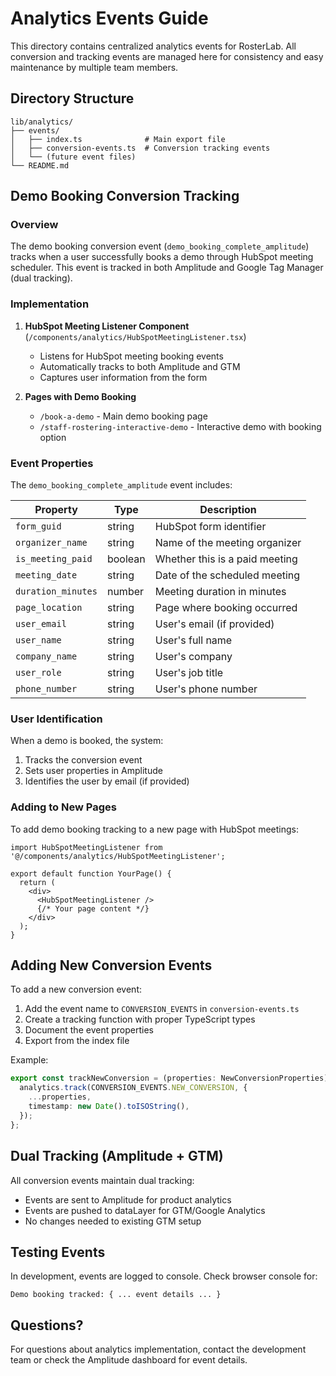 # Analytics Events Guide

This directory contains centralized analytics events for RosterLab. All conversion and tracking events are managed here for consistency and easy maintenance by multiple team members.

## Directory Structure

```
lib/analytics/
├── events/
│   ├── index.ts              # Main export file
│   ├── conversion-events.ts  # Conversion tracking events
│   └── (future event files)
└── README.md
```

## Demo Booking Conversion Tracking

### Overview

The demo booking conversion event (`demo_booking_complete_amplitude`) tracks when a user successfully books a demo through HubSpot meeting scheduler. This event is tracked in both Amplitude and Google Tag Manager (dual tracking).

### Implementation

1. **HubSpot Meeting Listener Component** (`/components/analytics/HubSpotMeetingListener.tsx`)
   - Listens for HubSpot meeting booking events
   - Automatically tracks to both Amplitude and GTM
   - Captures user information from the form

2. **Pages with Demo Booking**
   - `/book-a-demo` - Main demo booking page
   - `/staff-rostering-interactive-demo` - Interactive demo with booking option

### Event Properties

The `demo_booking_complete_amplitude` event includes:

| Property | Type | Description |
|----------|------|-------------|
| `form_guid` | string | HubSpot form identifier |
| `organizer_name` | string | Name of the meeting organizer |
| `is_meeting_paid` | boolean | Whether this is a paid meeting |
| `meeting_date` | string | Date of the scheduled meeting |
| `duration_minutes` | number | Meeting duration in minutes |
| `page_location` | string | Page where booking occurred |
| `user_email` | string | User's email (if provided) |
| `user_name` | string | User's full name |
| `company_name` | string | User's company |
| `user_role` | string | User's job title |
| `phone_number` | string | User's phone number |

### User Identification

When a demo is booked, the system:
1. Tracks the conversion event
2. Sets user properties in Amplitude
3. Identifies the user by email (if provided)

### Adding to New Pages

To add demo booking tracking to a new page with HubSpot meetings:

```tsx
import HubSpotMeetingListener from '@/components/analytics/HubSpotMeetingListener';

export default function YourPage() {
  return (
    <div>
      <HubSpotMeetingListener />
      {/* Your page content */}
    </div>
  );
}
```

## Adding New Conversion Events

To add a new conversion event:

1. Add the event name to `CONVERSION_EVENTS` in `conversion-events.ts`
2. Create a tracking function with proper TypeScript types
3. Document the event properties
4. Export from the index file

Example:
```typescript
export const trackNewConversion = (properties: NewConversionProperties) => {
  analytics.track(CONVERSION_EVENTS.NEW_CONVERSION, {
    ...properties,
    timestamp: new Date().toISOString(),
  });
};
```

## Dual Tracking (Amplitude + GTM)

All conversion events maintain dual tracking:
- Events are sent to Amplitude for product analytics
- Events are pushed to dataLayer for GTM/Google Analytics
- No changes needed to existing GTM setup

## Testing Events

In development, events are logged to console. Check browser console for:
```
Demo booking tracked: { ... event details ... }
```

## Questions?

For questions about analytics implementation, contact the development team or check the Amplitude dashboard for event details.
